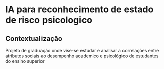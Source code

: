 # IA para reconhecimento de estado de risco psicologico

## Contextualização
Projeto de graduação onde vise-se estudar e analisar a correlações entre atributos sociais ao desempenho academico e psicológico de estudantes do ensino superior
